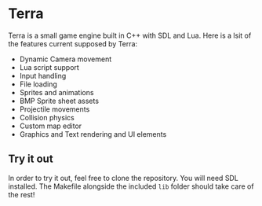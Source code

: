 # Terra
Terra is a small game engine built in C++ with SDL and Lua. Here is a lsit of the features current supposed by Terra:
- Dynamic Camera movement
- Lua script support
- Input handling 
- File loading
- Sprites and animations
- BMP Sprite sheet assets 
- Projectile movements
- Collision physics
- Custom map editor
- Graphics and Text rendering and UI elements 

## Try it out
In order to try it out, feel free to clone the repository. You will need SDL installed. The Makefile alongside the included `lib` folder should take care of the rest!
